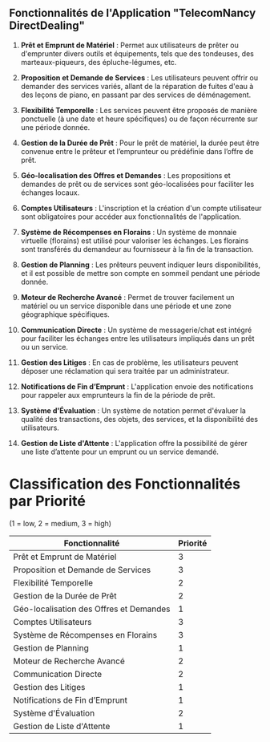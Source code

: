 ## Fonctionnalités de l'Application "TelecomNancy DirectDealing"

1. **Prêt et Emprunt de Matériel** : Permet aux utilisateurs de prêter ou d'emprunter divers outils et équipements, tels que des tondeuses, des marteaux-piqueurs, des épluche-légumes, etc.

2. **Proposition et Demande de Services** : Les utilisateurs peuvent offrir ou demander des services variés, allant de la réparation de fuites d'eau à des leçons de piano, en passant par des services de déménagement.

3. **Flexibilité Temporelle** : Les services peuvent être proposés de manière ponctuelle (à une date et heure spécifiques) ou de façon récurrente sur une période donnée.

4. **Gestion de la Durée de Prêt** : Pour le prêt de matériel, la durée peut être convenue entre le prêteur et l’emprunteur ou prédéfinie dans l’offre de prêt.

5. **Géo-localisation des Offres et Demandes** : Les propositions et demandes de prêt ou de services sont géo-localisées pour faciliter les échanges locaux.

6. **Comptes Utilisateurs** : L'inscription et la création d'un compte utilisateur sont obligatoires pour accéder aux fonctionnalités de l'application.

7. **Système de Récompenses en Florains** : Un système de monnaie virtuelle (florains) est utilisé pour valoriser les échanges. Les florains sont transférés du demandeur au fournisseur à la fin de la transaction.

8. **Gestion de Planning** : Les prêteurs peuvent indiquer leurs disponibilités, et il est possible de mettre son compte en sommeil pendant une période donnée.

9. **Moteur de Recherche Avancé** : Permet de trouver facilement un matériel ou un service disponible dans une période et une zone géographique spécifiques.

10. **Communication Directe** : Un système de messagerie/chat est intégré pour faciliter les échanges entre les utilisateurs impliqués dans un prêt ou un service.

11. **Gestion des Litiges** : En cas de problème, les utilisateurs peuvent déposer une réclamation qui sera traitée par un administrateur.

12. **Notifications de Fin d’Emprunt** : L'application envoie des notifications pour rappeler aux emprunteurs la fin de la période de prêt.

13. **Système d'Évaluation** : Un système de notation permet d'évaluer la qualité des transactions, des objets, des services, et la disponibilité des utilisateurs.

14. **Gestion de Liste d'Attente** : L'application offre la possibilité de gérer une liste d’attente pour un emprunt ou un service demandé.


# Classification des Fonctionnalités par Priorité 
(1 = low, 2 = medium, 3 = high)

| Fonctionnalité | Priorité |
| --- | --- |
| Prêt et Emprunt de Matériel | 3 |
| Proposition et Demande de Services | 3 |
| Flexibilité Temporelle | 2 |
| Gestion de la Durée de Prêt | 2 |
| Géo-localisation des Offres et Demandes | 1 |
| Comptes Utilisateurs | 3 |
| Système de Récompenses en Florains | 3 |
| Gestion de Planning | 1 |
| Moteur de Recherche Avancé | 2 |
| Communication Directe | 2 |
| Gestion des Litiges | 1 |
| Notifications de Fin d’Emprunt | 1 |
| Système d'Évaluation | 2 |
| Gestion de Liste d'Attente | 1 |
